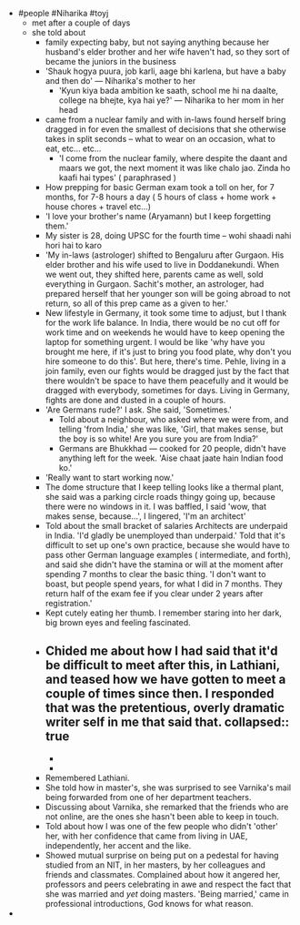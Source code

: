 - #people #Niharika #toyj
	- met after a couple of days
	- she told about
		- family expecting baby, but not saying anything because her husband's elder brother and her wife haven't had, so they sort of became the juniors in the business
		- 'Shauk hogya puura, job karli, aage bhi karlena, but have a baby and then do' — Niharika's mother to her
			- 'Kyun kiya bada ambition ke saath, school me hi na daalte, college na bhejte, kya hai ye?' — Niharika to her mom in her head
		- came from a nuclear family and with in-laws found herself bring dragged in for even the smallest of decisions that she otherwise takes in split seconds – what to wear on an occasion, what to eat, etc… etc…
			- 'I come from the nuclear family, where despite the daant and maars we got, the next moment it was like chalo jao. Zinda  ho kaafi hai types' ( paraphrased )
		- How prepping for basic German exam took a toll on her, for 7 months, for 7-8 hours a day ( 5 hours of class + home work + house chores + travel etc…)
		- 'I love your brother's name (Aryamann) but I keep forgetting them.'
		- My sister is 28, doing UPSC for the fourth time – wohi shaadi nahi hori hai to karo
		- 'My in-laws (astrologer) shifted to Bengaluru after Gurgaon. His elder brother and his wife used to live in Doddanekundi. When we went out, they shifted here, parents came as well, sold everything in Gurgaon. Sachit's mother, an astrologer, had prepared herself that her younger son will be going abroad to not return, so all of this prep came as a given to her.'
		- New lifestyle in Germany, it took some time to adjust, but I thank for the work life balance. In India, there would be no cut off for work time and on weekends he would have to keep opening the laptop for something urgent. I would be like 'why have you brought me here, if it's just to bring you food plate, why don't you hire someone to do this'. But here, there's time. Pehle, living in a join family, even our fights would be dragged just by the fact that there wouldn't be space to have them peacefully and it would be dragged with everybody, sometimes for days. Living in Germany, fights are done and dusted in a couple of hours.
		- 'Are Germans rude?' I ask. She said, 'Sometimes.'
			- Told about a neighbour, who asked where we were from, and telling 'from India,' she was like, 'Girl, that makes sense, but the boy is so white! Are you sure you are from India?'
			- Germans are Bhukkhad — cooked for 20 people, didn't have anything left for the week. 'Aise chaat jaate hain Indian food ko.'
		- 'Really want to start working now.'
		- The dome structure that I keep telling looks like a thermal plant, she said was a parking circle roads thingy going up, because there were no windows in it. I was baffled, I said 'wow, that makes sense, because…', I lingered, 'I'm an architect'
		- Told about the small bracket of salaries Architects are underpaid in India. 'I'd gladly be unemployed than underpaid.' Told that it's difficult to set up one's own practice, because she would have to pass other German language examples ( intermediate, and forth), and said she didn't have the stamina or will at the moment after spending 7 months to clear the basic thing. 'I don't want to boast, but people spend years, for what I did in 7 months. They return half of the exam fee if you clear under 2 years after registration.'
		- Kept cutely eating her thumb. I remember staring into her dark, big brown eyes and feeling fascinated.
		- Chided me about how I had said that it'd be difficult to meet after this, in Lathiani, and teased how we have gotten to meet a couple of times since then. I responded that was the pretentious, overly dramatic writer self in me that said that.
		  collapsed:: true
			-
			-
			-
		- Remembered Lathiani.
		- She told how in master's, she was surprised to see Varnika's mail being forwarded from one of her department teachers.
		- Discussing about Varnika, she remarked that the friends who are not online, are the ones she hasn't been able to keep in touch.
		- Told about how I was one of the few people who didn't 'other' her, with her confidence that came from living in UAE, independently, her accent and the like.
		- Showed mutual surprise on being put on a pedestal for having studied from an NIT, in her masters, by her colleagues and friends and classmates. Complained about how it angered her, professors and peers celebrating in awe and respect the fact that she was married  and *yet* doing masters. 'Being married,' came in professional introductions, God knows for what reason.
-